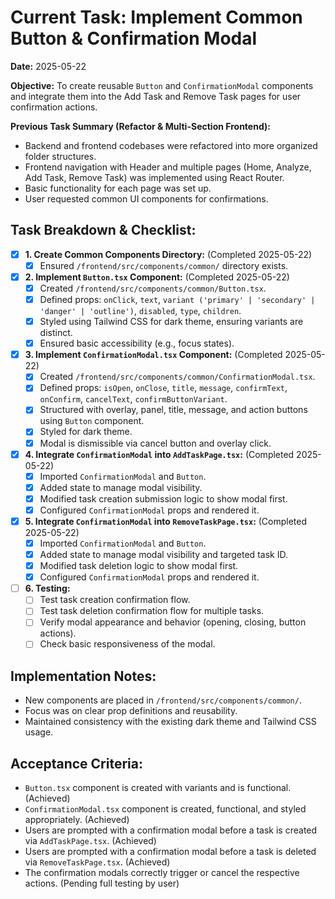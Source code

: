# Current Task: Implement Common Button & Confirmation Modal

 **Date:** 2025-05-22

 **Objective:** To create reusable `Button` and `ConfirmationModal` components and integrate them into the Add Task and Remove Task pages for user confirmation actions.

 **Previous Task Summary (Refactor & Multi-Section Frontend):** 
* Backend and frontend codebases were refactored into more organized folder structures.
* Frontend navigation with Header and multiple pages (Home, Analyze, Add Task, Remove Task) was implemented using React Router.
* Basic functionality for each page was set up.
* User requested common UI components for confirmations.

## Task Breakdown & Checklist:

* [x] **1. Create Common Components Directory:** (Completed 2025-05-22)
    - [x] Ensured `/frontend/src/components/common/` directory exists.

* [x] **2. Implement `Button.tsx` Component:** (Completed 2025-05-22)
    - [x] Created `/frontend/src/components/common/Button.tsx`.
    - [x] Defined props: `onClick`, `text`, `variant ('primary' | 'secondary' | 'danger' | 'outline')`, `disabled`, `type`, `children`.
    - [x] Styled using Tailwind CSS for dark theme, ensuring variants are distinct.
    - [x] Ensured basic accessibility (e.g., focus states).

* [x] **3. Implement `ConfirmationModal.tsx` Component:** (Completed 2025-05-22)
    - [x] Created `/frontend/src/components/common/ConfirmationModal.tsx`.
    - [x] Defined props: `isOpen`, `onClose`, `title`, `message`, `confirmText`, `onConfirm`, `cancelText`, `confirmButtonVariant`.
    - [x] Structured with overlay, panel, title, message, and action buttons using `Button` component.
    - [x] Styled for dark theme.
    - [x] Modal is dismissible via cancel button and overlay click.

* [x] **4. Integrate `ConfirmationModal` into `AddTaskPage.tsx`:** (Completed 2025-05-22)
    - [x] Imported `ConfirmationModal` and `Button`.
    - [x] Added state to manage modal visibility.
    - [x] Modified task creation submission logic to show modal first.
    - [x] Configured `ConfirmationModal` props and rendered it.

* [x] **5. Integrate `ConfirmationModal` into `RemoveTaskPage.tsx`:** (Completed 2025-05-22)
    - [x] Imported `ConfirmationModal` and `Button`.
    - [x] Added state to manage modal visibility and targeted task ID.
    - [x] Modified task deletion logic to show modal first.
    - [x] Configured `ConfirmationModal` props and rendered it.

* [ ] **6. Testing:** 
    - [ ] Test task creation confirmation flow.
    - [ ] Test task deletion confirmation flow for multiple tasks.
    - [ ] Verify modal appearance and behavior (opening, closing, button actions).
    - [ ] Check basic responsiveness of the modal.

## Implementation Notes:

* New components are placed in `/frontend/src/components/common/`.
* Focus was on clear prop definitions and reusability.
* Maintained consistency with the existing dark theme and Tailwind CSS usage.

## Acceptance Criteria:

* `Button.tsx` component is created with variants and is functional. (Achieved)
* `ConfirmationModal.tsx` component is created, functional, and styled appropriately. (Achieved)
* Users are prompted with a confirmation modal before a task is created via `AddTaskPage.tsx`. (Achieved)
* Users are prompted with a confirmation modal before a task is deleted via `RemoveTaskPage.tsx`. (Achieved)
* The confirmation modals correctly trigger or cancel the respective actions. (Pending full testing by user)
